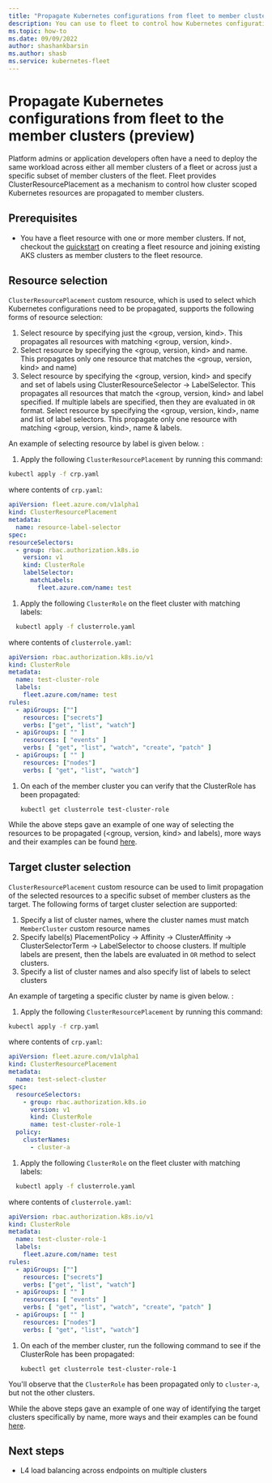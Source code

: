 ```yaml
---
title: "Propagate Kubernetes configurations from fleet to member clusters"
description: You can use to fleet to control how Kubernetes configurations get propagated to all or a subset of member clusters of the fleet.
ms.topic: how-to
ms.date: 09/09/2022
author: shashankbarsin
ms.author: shasb
ms.service: kubernetes-fleet
---
```


# Propagate Kubernetes configurations from fleet to the member clusters (preview)

Platform admins or application developers often have a need to deploy the same workload across either all member clusters of a fleet or across just a specific subset of member clusters of the fleet. Fleet provides ClusterResourcePlacement as a mechanism to control how cluster scoped Kubernetes resources are propagated to member clusters.

## Prerequisites

* You have a fleet resource with one or more member clusters. If not, checkout the [quickstart](quickstart-create-fleet-and-members.md) on creating a fleet resource and joining existing AKS clusters as member clusters to the fleet resource.


## Resource selection

`ClusterResourcePlacement` custom resource, which is used to select which Kubernetes configurations need to be propagated, supports the following forms of resource selection:

1. Select resource by specifying just the <group, version, kind>. This propagates all resources with matching <group, version, kind>.
1. Select resource by specifying the <group, version, kind> and name. This propagates only one resource that matches the <group, version, kind> and name)
1. Select resource by specifying the <group, version, kind> and specify and set of labels using ClusterResourceSelector -> LabelSelector. This propagates all resources that match the <group, version, kind> and label specified. If multiple labels are specified, then they are evaluated in `OR` format.
Select resource by specifying the <group, version, kind>, name and list of label selectors. This propagate only one resource with matching <group, version, kind>, name & labels.

An example of selecting resource by label is given below. :

1. Apply the following `ClusterResourcePlacement` by running this command:

  ```bash
  kubectl apply -f crp.yaml
  ```

  where contents of `crp.yaml`:

  ```yaml
  apiVersion: fleet.azure.com/v1alpha1
  kind: ClusterResourcePlacement
  metadata:
    name: resource-label-selector
  spec:
  resourceSelectors:
    - group: rbac.authorization.k8s.io
      version: v1
      kind: ClusterRole
      labelSelector:
        matchLabels:
          fleet.azure.com/name: test
  ```

1. Apply the following `ClusterRole` on the fleet cluster with matching labels:

  ```bash
    kubectl apply -f clusterrole.yaml
  ```

  where contents of `clusterrole.yaml`:

  ```yaml
  apiVersion: rbac.authorization.k8s.io/v1
  kind: ClusterRole
  metadata:
    name: test-cluster-role
    labels:
      fleet.azure.com/name: test
  rules:
    - apiGroups: [""]
      resources: ["secrets"]
      verbs: ["get", "list", "watch"]
    - apiGroups: [ "" ]
      resources: [ "events" ]
      verbs: [ "get", "list", "watch", "create", "patch" ]
    - apiGroups: [ "" ]
      resources: ["nodes"]
      verbs: [ "get", "list", "watch"]
  ```

1. On each of the member cluster you can verify that the ClusterRole has been propagated:

    ```
    kubectl get clusterrole test-cluster-role
    ```

While the above steps gave an example of one way of selecting the resources to be propagated (<group, version, kind> and labels), more ways and their examples can be found [here](https://github.com/Azure/fleet/tree/main/test/integration/manifests/placement).

## Target cluster selection

`ClusterResourcePlacement` custom resource can be used to limit propagation of the selected resources to a specific subset of member clusters as the target. The following forms of target cluster selection are supported:

1. Specify a list of cluster names, where the cluster names must match `MemberCluster` custom resource names
1. Specify label(s) PlacementPolicy -> Affinity -> ClusterAffinity -> ClusterSelectorTerm -> LabelSelector to choose clusters. If multiple labels are present, then the labels are evaluated in `OR` method to select clusters.
1. Specify a list of cluster names and also specify list of labels to select clusters


An example of targeting a specific cluster by name is given below. :

1. Apply the following `ClusterResourcePlacement` by running this command:

  ```bash
  kubectl apply -f crp.yaml
  ```

  where contents of `crp.yaml`:

  ```yaml
  apiVersion: fleet.azure.com/v1alpha1
  kind: ClusterResourcePlacement
  metadata:
    name: test-select-cluster
  spec:
    resourceSelectors:
      - group: rbac.authorization.k8s.io
        version: v1
        kind: ClusterRole
        name: test-cluster-role-1
    policy:
      clusterNames:
        - cluster-a
  ```

1. Apply the following `ClusterRole` on the fleet cluster with matching labels:

  ```bash
    kubectl apply -f clusterrole.yaml
  ```

  where contents of `clusterrole.yaml`:

  ```yaml
  apiVersion: rbac.authorization.k8s.io/v1
  kind: ClusterRole
  metadata:
    name: test-cluster-role-1
    labels:
      fleet.azure.com/name: test
  rules:
    - apiGroups: [""]
      resources: ["secrets"]
      verbs: ["get", "list", "watch"]
    - apiGroups: [ "" ]
      resources: [ "events" ]
      verbs: [ "get", "list", "watch", "create", "patch" ]
    - apiGroups: [ "" ]
      resources: ["nodes"]
      verbs: [ "get", "list", "watch"]
  ```

1. On each of the member cluster, run the following command to see if the ClusterRole has been propagated:

    ```
    kubectl get clusterrole test-cluster-role-1
    ```

  You'll observe that the `ClusterRole` has been propagated only to `cluster-a`, but not the other clusters.


While the above steps gave an example of one way of identifying the target clusters specifically by name, more ways and their examples can be found [here](https://github.com/Azure/fleet/tree/main/test/integration/manifests/placement).

## Next steps

* L4 load balancing across endpoints on multiple clusters